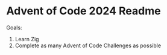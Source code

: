# Advent of Code 2024 Readme

Goals:
1. Learn Zig
2. Complete as many Advent of Code Challenges as possible
